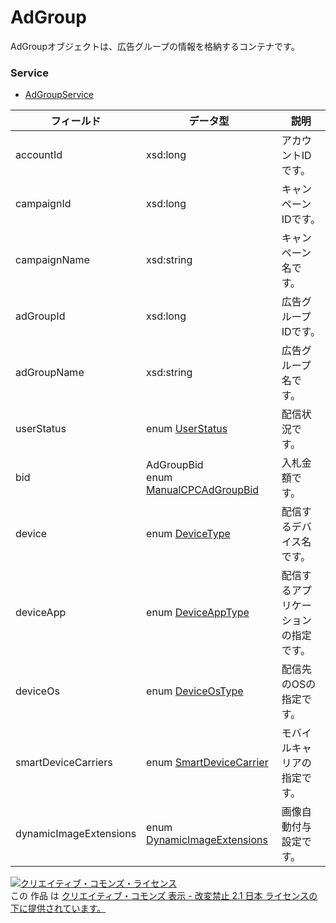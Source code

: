 # AdGroup
AdGroupオブジェクトは、広告グループの情報を格納するコンテナです。
### Service
+ [AdGroupService](../services/AdGroupService.md)

| フィールド | データ型 | 説明 | 
|---|---|---|
| accountId| xsd:long| アカウントIDです。 |
| campaignId| xsd:long| キャンペーンIDです。 |
| campaignName| xsd:string| キャンペーン名です。 |
| adGroupId| xsd:long| 広告グループIDです。 |
| adGroupName| xsd:string| 広告グループ名です。 |
| userStatus| enum <a href="../data/UserStatus.md">UserStatus</a>| 配信状況です。 |
| bid| AdGroupBid<br>enum <a href="../data/ManualCPCAdGroupBid.md">ManualCPCAdGroupBid</a>| 入札金額です。 |
| device| enum <a href="../data/DeviceType.md">DeviceType</a>| 配信するデバイス名です。 |
| deviceApp| enum <a href="../data/DeviceAppType.md">DeviceAppType</a>| 配信するアプリケーションの指定です。 |
| deviceOs| enum <a href="../data/DeviceOsType.md">DeviceOsType</a>| 配信先のOSの指定です。 |
| smartDeviceCarriers| enum <a href="../data/SmartDeviceCarrier.md">SmartDeviceCarrier</a>| モバイルキャリアの指定です。 |
| dynamicImageExtensions| enum <a href="../data/DynamicImageExtensions.md">DynamicImageExtensions</a>| 画像自動付与設定です。 |

<a rel="license" href="http://creativecommons.org/licenses/by-nd/2.1/jp/"><img alt="クリエイティブ・コモンズ・ライセンス" style="border-width:0" src="https://i.creativecommons.org/l/by-nd/2.1/jp/88x31.png" /></a><br />この 作品 は <a rel="license" href="http://creativecommons.org/licenses/by-nd/2.1/jp/">クリエイティブ・コモンズ 表示 - 改変禁止 2.1 日本 ライセンスの下に提供されています。</a>
